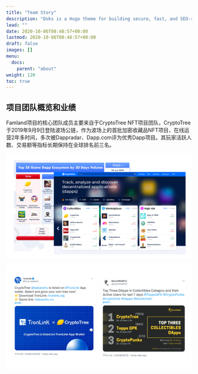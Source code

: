 ```yaml
---
title: "Team Story"
description: "Doks is a Hugo theme for building secure, fast, and SEO-ready documentation websites, which you can easily update and customize."
lead: ""
date: 2020-10-06T08:48:57+00:00
lastmod: 2020-10-06T08:48:57+00:00
draft: false
images: []
menu:
  docs:
    parent: "about"
weight: 120
toc: true
---
```


## 项目团队概览和业绩

Famland项目的核心团队成员主要来自于CryptoTree NFT项目团队，CryptoTree于2019年9月9日登陆波场公链，作为波场上的首批加密收藏品NFT项目，在线运营2年多时间，多次被Dappradar、Dapp.com评为优秀Dapp项目。其玩家活跃人数、交易额等指标长期保持在全球排名前三名。

![](33.PNG)

![](34.PNG)



